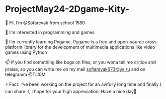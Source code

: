 # ProjectMay24-2Dgame-Kity-
👋 Hi, I’m @Sofarevak from school 1580

👀 I’m interested in programming and games

🌱 I’m currently learning Pygame. Pygame is a free and open-source cross-platform library for the development of multimedia applications like video games using Python

📫 If you find something like bugs on files, or you wona tell me critice and praise, so you can write me on my mail sofiarevak673@ya.ru and on telegramm @TiJ0M

⚡ Fact: I've been working on the project for an awfully long time and finally I can share it, I hope for your high appreciation. Have a nice day👋
